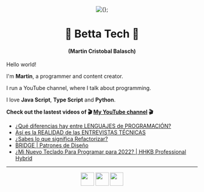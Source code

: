 <!-- Title and short presentation -->
<p align="center"><img alt="{};" src="https://yt3.ggpht.com/a/AATXAJwgLOMFmMyOY3EJbb0lkf3lynGR_1r6A6QL78ZY=s88-c-k-c0x00ffffff-no-rj"></p>
<h1 align="center">🤘 Betta Tech 🤘</h1>
<h4 align="center">(Martin Cristobal Balasch)</h4>

<!-- small paragraphs -->
Hello world!

I'm **Martin**, a programmer and content creator.

I run a YouTube channel, where I talk about programming.

I love **Java Script**, **Type Script** and **Python**.

**Check out the lastest videos of 🎬 [My YouTube channel](https://youtube.com/c/BettaTech) 🎬**
<!-- YouTube workflow implementation using this repository: https://github.com/gautamkrishnar/blog-post-workflow -->

<!-- YOUTUBE:START -->
- [¿Qué diferencias hay entre LENGUAJES de PROGRAMACIÓN?](https://www.youtube.com/watch?v=2FE-cKIZFUQ)
- [Así es la REALIDAD de las ENTREVISTAS TÉCNICAS](https://www.youtube.com/watch?v=8lkHAJt-Pho)
- [¿Sabes lo que significa Refactorizar?](https://www.youtube.com/watch?v=6uBOlGrcj4A)
- [BRIDGE | Patrones de Diseño](https://www.youtube.com/watch?v=6bIHhzqMdgg)
- [¿Mi Nuevo Teclado Para Programar para 2022? | HHKB Professional Hybrid](https://www.youtube.com/watch?v=ogQIK9r1TSQ)
<!-- YOUTUBE:END -->

---
 
<!-- Social media icons section -->
<p align="center">
  <a href="https://twitter.com/bettatech"><img src="https://www.flaticon.es/svg/static/icons/svg/733/733579.svg" width="35px"></a>
  <a href="https://www.youtube.com/c/BettaTech"><img src="https://www.flaticon.es/svg/static/icons/svg/1384/1384060.svg" width="35px"></a>
  <a href="https://instagram.com/betta_tech"><img src="https://www.flaticon.es/svg/static/icons/svg/733/733558.svg" width="35px"></a>
</p>

<!-- Thanks to https:flaticon.es for providing all the icons used in this README.md file>
